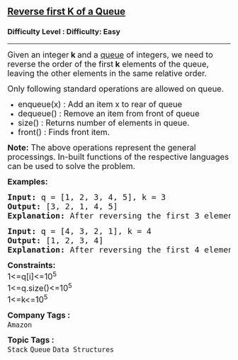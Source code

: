 <h2><a href="https://www.geeksforgeeks.org/problems/reverse-first-k-elements-of-queue/1">Reverse first K of a Queue</a></h2><h3>Difficulty Level : Difficulty: Easy</h3><hr><div class="problems_problem_content__Xm_eO"><p><span style="font-size: 18px;">Given an integer<strong> k&nbsp;</strong>and a&nbsp;<a href="http://www.geeksforgeeks.org/queue-data-structure/">queue</a>&nbsp;of integers, we need to reverse the order of the first<strong> k</strong>&nbsp;elements of the queue, leaving the other elements in the same relative order.</span></p>
<p><span style="font-size: 18px;">Only following standard operations are allowed on queue.</span></p>
<ul>
<li><span style="font-size: 18px;">enqueue(x) : Add an item x to rear of queue</span></li>
<li><span style="font-size: 18px;">dequeue() : Remove an item from front of queue</span></li>
<li><span style="font-size: 18px;">size() : Returns number of elements in queue.</span></li>
<li><span style="font-size: 18px;">front() : Finds front item.<br></span></li>
</ul>
<p><strong style="font-size: 18px;">Note:</strong><span style="font-size: 18px;">&nbsp;The above operations represent the general processings. In-built functions of the respective languages can be used to solve the problem.</span></p>
<p><strong><span style="font-size: 18px;">Examples:</span></strong></p>
<pre><strong><span style="font-size: 18px;">Input</span><span style="font-size: 18px;">: </span></strong><span style="font-size: 18px;">q</span><strong><span style="font-size: 18px;"> </span></strong><span style="font-size: 18px;">= [1, 2, 3, 4, 5], k = 3<br><strong>Output: </strong>[3, 2, 1, 4, 5]<br><strong>Explanation: </strong>After reversing the first 3 elements from the given queue the resultant queue will be 3 2 1 4 5</span></pre>
<pre><span style="font-size: 18px;"><strong>Input: </strong>q<strong> </strong>= [4, 3, 2, 1], k = 4<br><strong>Output: </strong>[1, 2, 3, 4] <br><strong>Explanation: </strong>After reversing the first 4 elements from the given queue the resultant queue will be 1 2 3 4 </span></pre>
<p><span style="font-size: 18px;"><strong>Constraints:<br></strong></span><span style="font-size: 18px;">1&lt;=q[i]&lt;=10<sup>5<br></sup>1&lt;=q.size()&lt;=10<sup>5</sup><br>1&lt;=k&lt;=10<sup>5</sup></span></p></div><p><span style=font-size:18px><strong>Company Tags : </strong><br><code>Amazon</code>&nbsp;<br><p><span style=font-size:18px><strong>Topic Tags : </strong><br><code>Stack</code>&nbsp;<code>Queue</code>&nbsp;<code>Data Structures</code>&nbsp;